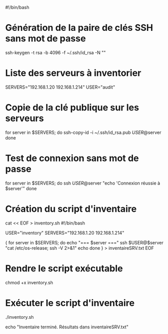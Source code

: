 #!/bin/bash

# Génération de la paire de clés SSH sans mot de passe
ssh-keygen -t rsa -b 4096 -f ~/.ssh/id_rsa -N ""

# Liste des serveurs à inventorier
SERVERS="192.168.1.20 192.168.1.214"
USER="audit"

# Copie de la clé publique sur les serveurs
for server in $SERVERS; do
  ssh-copy-id -i ~/.ssh/id_rsa.pub $USER@$server
done

# Test de connexion sans mot de passe
for server in $SERVERS; do
  ssh $USER@$server "echo 'Connexion réussie à $server'"
done

# Création du script d'inventaire
cat << EOF > inventory.sh
#!/bin/bash

USER="inventory"
SERVERS="192.168.1.20 192.168.1.214"

{
for server in \$SERVERS; do
  echo "=== \$server ==="
  ssh \$USER@\$server "cat /etc/os-release; ssh -V 2>&1"
  echo
done
} > inventaireSRV.txt
EOF

# Rendre le script exécutable
chmod +x inventory.sh

# Exécuter le script d'inventaire
./inventory.sh

echo "Inventaire terminé. Résultats dans inventaireSRV.txt"


<!-- # Créer une machine de gestion et installer ansible

apt install ansible

# Créez un fichier d'inventaire Ansible (inventory.ini)

[proxmox]
proxmox1 ansible_host=192.168.1.2 ansible_user=root
proxmox2 ansible_host=192.168.1.11 ansible_user=root
proxmox3 ansible_host=192.168.1.11 ansible_user=root

# Créez un playbook Ansible (inventory.yml) 

---
- name: Collect OS information from Proxmox VMs and Containers
  hosts: proxmox
  gather_facts: no
  tasks:
    - name: Get list of VMs
      command: pvesh get /cluster/resources --type vm
      register: vm_list

    - name: Get list of Containers
      command: pvesh get /cluster/resources --type container
      register: container_list

    - name: Collect OS information from VMs
      shell: qm list | awk 'NR>1 {print $1}'
      register: vm_ids

    - name: Get OS information for each VM
      shell: qm config {{ item }} | grep -E '^(os|scsi|virtio)'
      with_items: "{{ vm_ids.stdout_lines }}"
      register: vm_os_info

    - name: Collect OS information from Containers
      shell: pct list | awk 'NR>1 {print $1}'
      register: container_ids

    - name: Get OS information for each Container
      shell: pct config {{ item }} | grep -E '^(os|scsi|virtio)'
      with_items: "{{ container_ids.stdout_lines }}"
      register: container_os_info

    - name: Display VM OS information
      debug:
        msg: "{{ vm_os_info.results }}"

    - name: Display Container OS information
      debug:
        msg: "{{ container_os_info.results }}" -->
